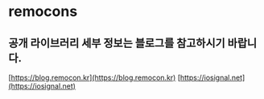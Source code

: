 # remocons 

## 공개 라이브러리 세부 정보는 블로그를 참고하시기 바랍니다.

[https://blog.remocon.kr](https://blog.remocon.kr)
[https://iosignal.net](https://iosignal.net)





